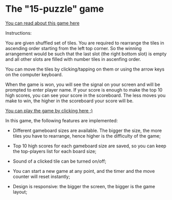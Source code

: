 # The **"15-puzzle"** game

[You can read about this game here](https://en.wikipedia.org/wiki/15_puzzle)

Instructions:

You are given shuffled set of tiles. You are required to rearrange the tiles in ascending order starting from the left top corner. So the winning arrangement would be such that the last slot (the right bottom slot) is empty and all other slots are filled with number tiles in ascenfing order.

You can move the tiles by clicking/tapping on them or using the arrow keys on the computer keyboard.

When the game is won, you will see the signal on your screen and will be prompted to enter player name. If your score is enough to make the top 10 high scores, you can see your score in the scoreboard. The less moves you make to win, the higher in the scoreboard your score will be.

[You can play the game by clicking here ;)](https://zilola08.github.io/fifteen-puzzle-game)

In this game, the following features are implemented:

- Different gameboard sizes are available. The bigger the size, the more tiles you have to rearrange, hence higher is the difficulty of the game;

- Top 10 high scores for each gameboard size are saved, so you can keep the top-players list for each board size;

- Sound of a clicked tile can be turned on/off;

- You can start a new game at any point, and the timer and the move counter will reset instantly;

- Design is responsive: the bigger the screen, the bigger is the game layout;
